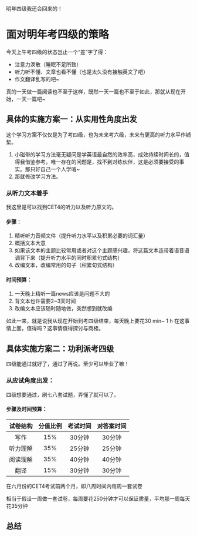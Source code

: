 明年四级我还会回来的！

# 面对明年考四级的策略

今天上午考四级的状态岂止一个“差”字了得：

* 注意力涣散（睡眠不足所致）
* 听力听不懂、文章也看不懂（也是太久没有接触英文了吧）
* 作文翻译乱写的吧~

真的一天做一篇阅读也不至于这样，既然一天一篇也不至于如此，那就从现在开始，一天一篇吧~

## 具体的实施方案一：从实用性角度出发

这个学习方案不仅仅是为了考四级，也为未来考六级，未来有更高的听力水平作铺垫。

1. 小磁带的学习方法毫无疑问是学英语最自然的效率高，成效持续时间长的，值得我借鉴参考。唯一存在的问题是，找不到对练伙伴，这是必须要接受的事实。那只好自己一个人学咯~
2. 那就修改学习方法。

### **从听力文本着手**

我这里是可以找到CET4的听力以及听力原文的。

#### **步骤：**

1. 精听听力音频文件（提升听力水平以及积累必要的词汇量）
2. 概括文本大意
3. 如果该文本的主题比较常用或者对这个主题感兴趣，将这篇文本连带着语音语调背下来（提升听力水平的同时积累句式结构）
4. 改编文本，改编常用的句子（积累句式结构）

#### **时间预算：**

1. 一天晚上精听一篇news应该是问题不大的
2. 背文本也许需要2~3天时间
3. 改编文本应该随时随地做，突然想到就改编

如此一来，就是说我从现在开始到考四级结束，每天晚上要花30 min~ 1 h 在这事情上面，值得吗？这事情值得探讨与商榷。

## 具体实施方案二：功利派考四级

四级能通过就好了，通过了再说。至少可以毕业了嘛！

### 从应试角度出发：

四级想要通过，刷七八套试题，弄懂了就可以了。

#### **步骤及时间预算：**

| 试卷结构 | 分值比例 | 考试时间 | 对答案时间 |
| :------: | :------: | :------: | :--------: |
|   写作   |   15%    |  30分钟  |   30分钟   |
| 听力理解 |   35%    |  25分钟  |   25分钟   |
| 阅读理解 |   35%    |  40分钟  |   40分钟   |
|   翻译   |   15%    |  30分钟  |   30分钟   |

在六月份的CET4考试前两个月，即八周时间内每周一套试卷

相当于假设一周做一套试卷，每周要花250分钟才可以保证质量，平均那一周每天花35分钟

## 总结

